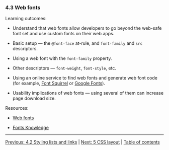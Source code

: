### 4.3 Web fonts

Learning outcomes:

- Understand that web fonts allow developers to go beyond the web-safe font set and use custom fonts on their web apps.

- Basic setup — the `@font-face` at-rule, and `font-family` and `src` descriptors.

- Using a web font with the `font-family` property.

- Other descriptors — `font-weight`, `font-style`, etc.

- Using an online service to find web fonts and generate web font code (for example, [Font Squirrel](https://www.fontsquirrel.com) or [Google Fonts](https://fonts.google.com/)).

- Usability implications of web fonts — using several of them can increase page download size.

Resources:

- [Web fonts](https://developer.mozilla.org/docs/Learn/CSS/Styling_text/Web_fonts)

- [Fonts Knowledge](https://fonts.google.com/knowledge)

---

[Previous: 4.2 Styling lists and links](/curriculum/2-core/2-styling/4-2-styling-lists-and-links.md) | [Next: 5 CSS layout](/curriculum/2-core/2-styling/5-0-css-layout.md) | [Table of contents](/TOC.md)
